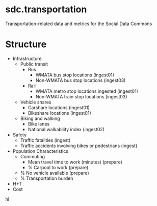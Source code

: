 # sdc.transportation
Transportation-related data and metrics for the Social Data Commons

# Structure

* Infrastructure
  * Public transit
    * Bus
      * WMATA bus stop locations (ingest01)
      * Non-WMATA bus stop locations (ingest03)
    * Rail
      * WMATA metro stop locations ingested (ingest01)
      * Non-WMATA train stop locations (ingest03)
  * Vehicle shares
    * Carshare locations (ingest01)
    * Bikeshare locations (ingest01)
  * Biking and walking
    * Bike lanes
    * National walkability index (ingest02)
* Safety
  * Traffic fatalities (ingest)
  * Traffic accidents involving bikes or pedestrians (ingest)
* Population Characteristics
  * Commuting
    * Mean travel time to work (minutes) (prepare)
    * % Carpool to work (prepare)
  * % No vehicle available (prepare)
  * % Transportation burden
* H+T
* Cost

hi
